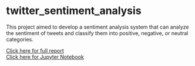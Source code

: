 # twitter_sentiment_analysis
This project aimed to develop a sentiment analysis system that can analyze the sentiment of tweets and classify them into positive, negative, or neutral categories.

<a href="https://github.com/shubhampokhrel81/twitter_sentiment_analysis/blob/main/sentiment_analysis_report.pdf">Click here for full report </a><br>
<a href="#">Click here for Jupyter Notebook </a>
